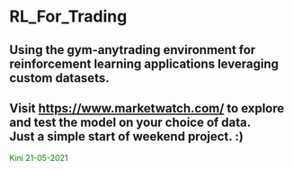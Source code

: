# RL_For_Trading

 Using the gym-anytrading environment for reinforcement learning applications leveraging custom datasets.<br />
 -------------------
 Visit https://www.marketwatch.com/ to explore and test the model on your choice of data.
 <br />
 Just a simple start of weekend project. :)
 <br />
 -----------------------
 <font color="green"> Kini 21-05-2021 </font>
